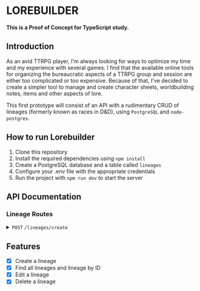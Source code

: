 # LOREBUILDER
**This is a Proof of Concept for TypeScript study.**

## Introduction

As an avid TTRPG player, I'm always looking for ways to optimize my time and my experience with several games. I find that the available online tools for organizing the bureaucratic aspects of a TTRPG group and session are either too complicated or too expensive. Because of that, I've decided to create a simpler tool to manage and create character sheets, worldbuilding notes, items and other aspects of lore.

This first prototype will consist of an API with a rudimentary CRUD of lineages (formerly known as races in D&D), using `PostgreSQL` and `node-postgres`.


## How to run Lorebuilder
1. Clone this repository
2. Install the required dependencies using `npm install`
3. Create a PostgreSQL database and a table called `lineages`
4. Configure your .env file with the appropriate credentials
5. Run the project with `npm run dev` to start the server


## API Documentation
### Lineage Routes
<details>
    <summary><code>POST</code> <code>/lineages/create</code></summary>
    Body

```json
{
    "name": "Minions",
    "maxAge": 5000,
    "adultAge": 0,
    "isPlayable": false,
    "description": "The Minions are small, yellow, oval shaped creatures. They tend to have little self-control."
}
```

</details>


## Features

- [x] Create a lineage
- [x] Find all lineages and lineage by ID
- [x] Edit a lineage
- [x] Delete a lineage